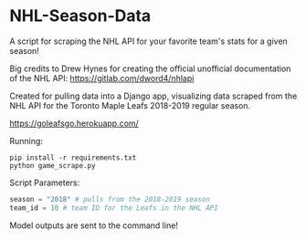 # NHL-Season-Data
A script for scraping the NHL API for your favorite team's stats for a given season!

Big credits to Drew Hynes for creating the official unofficial documentation of the NHL API: https://gitlab.com/dword4/nhlapi

Created for pulling data into a Django app, visualizing data scraped from the NHL API for the Toronto Maple Leafs 2018-2019 regular season.

https://goleafsgo.herokuapp.com/

Running:
```
pip install -r requirements.txt
python game_scrape.py
```

Script Parameters:
```python
season = "2018" # pulls from the 2018-2019 season
team_id = 10 # team ID for the Leafs in the NHL API
```

Model outputs are sent to the command line!
